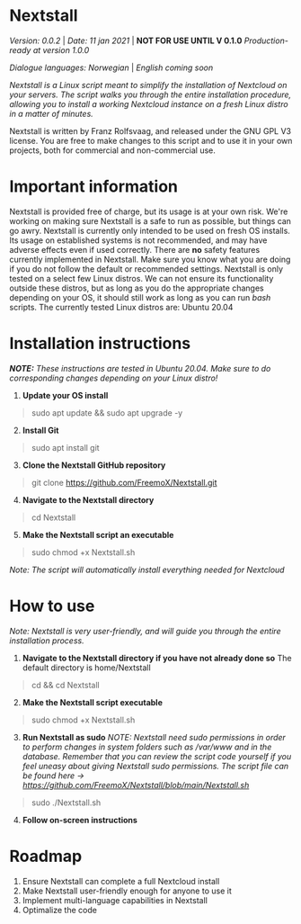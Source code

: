 # Nextstall
*Version: 0.0.2*
| *Date:	11 jan 2021* | 
**NOT FOR USE UNTIL V 0.1.0**
*Production-ready at version 1.0.0*

*Dialogue languages: Norwegian*
 | *English coming soon*

*Nextstall is a Linux script meant to simplify the installation of Nextcloud on your servers. The script walks you through the entire installation procedure, allowing you to install a working Nextcloud instance on a fresh Linux distro in a matter of minutes.*

Nextstall is written by Franz Rolfsvaag, and released under the GNU GPL V3 license. 
You are free to make changes to this script and to use it in your own projects, both for commercial and non-commercial use. 

# Important information
Nextstall is provided free of charge, but its usage is at your own risk. We're working on making sure Nextstall is a safe to run as possible, but things can go awry.
Nextstall is currently only intended to be used on fresh OS installs. Its usage on established systems is not recommended, and may have adverse effects even if used correctly.
There are **no** safety features currently implemented in Nextstall. Make sure you know what you are doing if you do not follow the default or recommended settings.
Nextstall is only tested on a select few Linux distros. We can not ensure its functionality outside these distros, but as long as you do the appropriate changes depending on your OS, it should still work as long as you can run *bash* scripts. The currently tested Linux distros are:
Ubuntu 20.04

# Installation instructions
***NOTE:** These instructions are tested in Ubuntu 20.04. Make sure to do corresponding changes depending on your Linux distro!*
 1. **Update your OS install**
> sudo apt update && sudo apt upgrade -y
 2. **Install Git**
 > sudo apt install git
 3. **Clone the Nextstall GitHub repository**
> git clone https://github.com/FreemoX/Nextstall.git
 4. **Navigate to the Nextstall directory**
> cd Nextstall
 5. **Make the Nextstall script an executable**
> sudo chmod +x Nextstall.sh

*Note: The script will automatically install everything needed for Nextcloud*
# How to use
*Note: Nextstall is very user-friendly, and will guide you through the entire installation process.*

 1. **Navigate to the Nextstall directory if you have not already done so**
The default directory is home/Nextstall
> cd && cd Nextstall
 2. **Make the Nextstall script executable**
> sudo chmod +x Nextstall.sh
 3. **Run Nextstall as sudo**
*NOTE: Nextstall need sudo permissions in order to perform changes in system folders such as /var/www and in the database. Remember that you can review the script code yourself if you feel uneasy about giving Nextstall sudo permissions. The script file can be found here -> https://github.com/FreemoX/Nextstall/blob/main/Nextstall.sh*
> sudo ./Nextstall.sh
 4. **Follow on-screen instructions**
 
# Roadmap
 1. Ensure Nextstall can complete a full Nextcloud install
 2. Make Nextstall user-friendly enough for anyone to use it
 3. Implement multi-language capabilities in Nextstall
 4. Optimalize the code
